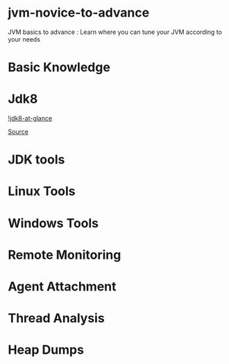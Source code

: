 # jvm-novice-to-advance
JVM basics to advance : Learn where you can tune your JVM according to your needs


# Basic Knowledge 

# Jdk8 

[!jdk8-at-glance](./jdk8-at-glance.JPG)

[Source](https://docs.oracle.com/javase/8/docs/)

# JDK tools 

# Linux Tools

# Windows Tools

# Remote Monitoring 

# Agent Attachment

# Thread Analysis 

# Heap Dumps 
